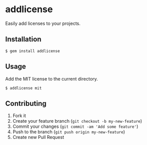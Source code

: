 # addlicense

Easily add licenses to your projects.

## Installation

    $ gem install addlicense

## Usage

Add the MIT license to the current directory.

    $ addlicense mit

## Contributing

1. Fork it
2. Create your feature branch (`git checkout -b my-new-feature`)
3. Commit your changes (`git commit -am 'Add some feature'`)
4. Push to the branch (`git push origin my-new-feature`)
5. Create new Pull Request
